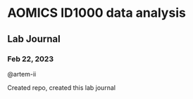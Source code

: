 # AOMICS ID1000 data analysis
## Lab Journal 

### Feb 22, 2023
@artem-ii

Created repo, created this lab journal
